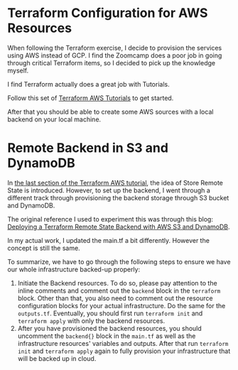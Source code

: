 # Terraform Configuration for AWS Resources

When following the Terraform exercise, I decide to provision the services using AWS instead of GCP.
I find the Zoomcamp does a poor job in going through critical Terraform items, so I decided to pick up the knowledge myself.

I find Terraform actually does a great job with Tutorials.

Follow this set of [Terraform AWS Tutorials](https://developer.hashicorp.com/terraform/tutorials/aws-get-started) to get started.

After that you should be able to create some AWS sources with a local backend on your local machine.

# Remote Backend in S3 and DynamoDB
In [the last section of the Terraform AWS tutorial](https://developer.hashicorp.com/terraform/tutorials/aws-get-started/aws-remote), the idea of Store Remote State is introduced. However, to set up the backend, I went through a different track through provisioning the backend storage through S3 bucket and DynamoDB.

The original reference I used to experiment this was through this blog: [Deploying a Terraform Remote State Backend with AWS S3 and DynamoDB](https://hackernoon.com/deploying-a-terraform-remote-state-backend-with-aws-s3-and-dynamodb).

In my actual work, I updated the main.tf a bit differently. However the concept is still the same.

To summarize, we have to go through the following steps to ensure we have our whole infrastructure backed-up properly:

1. Initiate the Backend resources. To do so, please pay attention to the inline comments and comment out the `backend` block in the `terraform` block. Other than that, you also need to comment out the resource configuration blocks for your actual infrastructure. Do the same for the `outputs.tf`. Eventually, you should first run `terraform init` and `terraform apply` with only the backend resources.
2. After you have provisioned the backend resources, you should uncomment the `backend{}` block in the `main.tf` as well as the infrastructure resources' variables and outputs. After that run `terraform init` and `terraform apply` again to fully provision your infrastructure that will be backed up in cloud.

